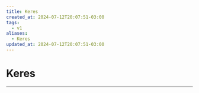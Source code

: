 ```yaml
---
title: Keres
created_at: 2024-07-12T20:07:51-03:00
tags:
  - v1
aliases:
  - Keres
updated_at: 2024-07-12T20:07:51-03:00
---
```

# Keres
---

